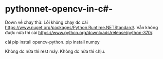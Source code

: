 # pythonnet-opencv-in-c#-
Down về chạy thử.
Lỗi không chạy đc cài https://www.nuget.org/packages/Python.Runtime.NETStandard/.
Vẫn không được nữa thì cài https://www.python.org/downloads/release/python-370/.

cài pip install opencv-python.
    pip install numpy
    
Không đc nữa thì rest máy.
Không đc nữa thì chịu.
